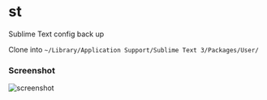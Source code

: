 # st
Sublime Text config back up

Clone into `~/Library/Application Support/Sublime Text 3/Packages/User/`

### Screenshot

![screenshot](https://i.imgur.com/MNpSmQt.png)
